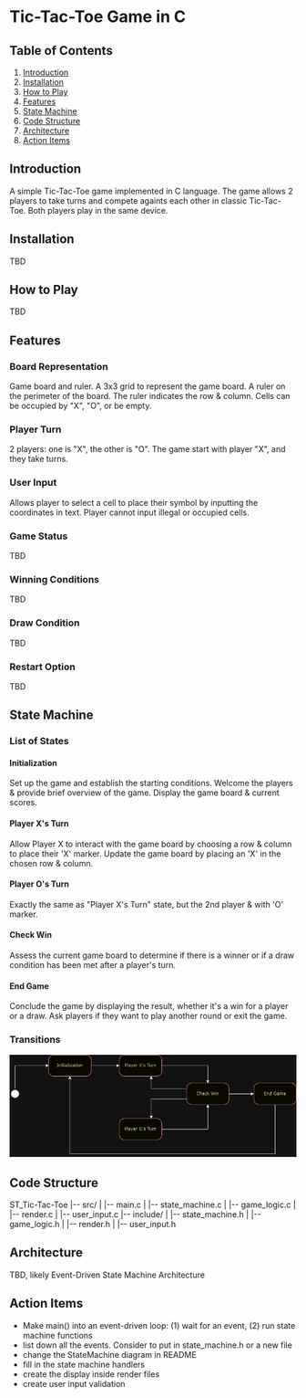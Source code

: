 # Tic-Tac-Toe Game in C

## Table of Contents
1. [Introduction](#introduction)
2. [Installation](#installation)
3. [How to Play](#how-to-play)
4. [Features](#features)
5. [State Machine](#state-machine)
6. [Code Structure](#code-structure)
7. [Architecture](#architecture)
8. [Action Items](#action-items)

## Introduction
A simple Tic-Tac-Toe game implemented in C language.
The game allows 2 players to take turns and compete againts each other in classic Tic-Tac-Toe.
Both players play in the same device.

## Installation
TBD

## How to Play
TBD

## Features
### Board Representation
Game board and ruler.
A 3x3 grid to represent the game board.
A ruler on the perimeter of the board. The ruler indicates the row & column.
Cells can be occupied by "X", "O", or be empty.

### Player Turn
2 players: one is "X", the other is "O".
The game start with player "X", and they take turns.

### User Input
Allows player to select a cell to place their symbol by inputting the coordinates in text.
Player cannot input illegal or occupied cells.

### Game Status
TBD

### Winning Conditions
TBD

### Draw Condition
TBD

### Restart Option
TBD

## State Machine
### List of States
#### Initialization
Set up the game and establish the starting conditions.
Welcome the players & provide brief overview of the game.
Display the game board & current scores.

#### Player X's Turn
Allow Player X to interact with the game board by choosing a row & column to place their 'X' marker.
Update the game board by placing an 'X' in the chosen row & column.

#### Player O's Turn
Exactly the same as "Player X's Turn" state, but the 2nd player & with 'O' marker.

#### Check Win
Assess the current game board to determine if there is a winner or if a draw condition has been met after a player's turn.

#### End Game
Conclude the game by displaying the result, whether it's a win for a player or a draw.
Ask players if they want to play another round or exit the game.

### Transitions
![State Machine Diagram](./StateMachine.drawio.png)

## Code Structure
ST_Tic-Tac-Toe
|-- src/
|   |-- main.c
|   |-- state_machine.c
|   |-- game_logic.c
|   |-- render.c
|   |-- user_input.c
|-- include/
|   |-- state_machine.h
|   |-- game_logic.h
|   |-- render.h
|   |-- user_input.h

## Architecture
TBD, likely Event-Driven State Machine Architecture

## Action Items
- Make main() into an event-driven loop: (1) wait for an event, (2) run state machine functions
- list down all the events. Consider to put in state_machine.h or a new file
- change the StateMachine diagram in README
- fill in the state machine handlers
- create the display inside render files
- create user input validation
